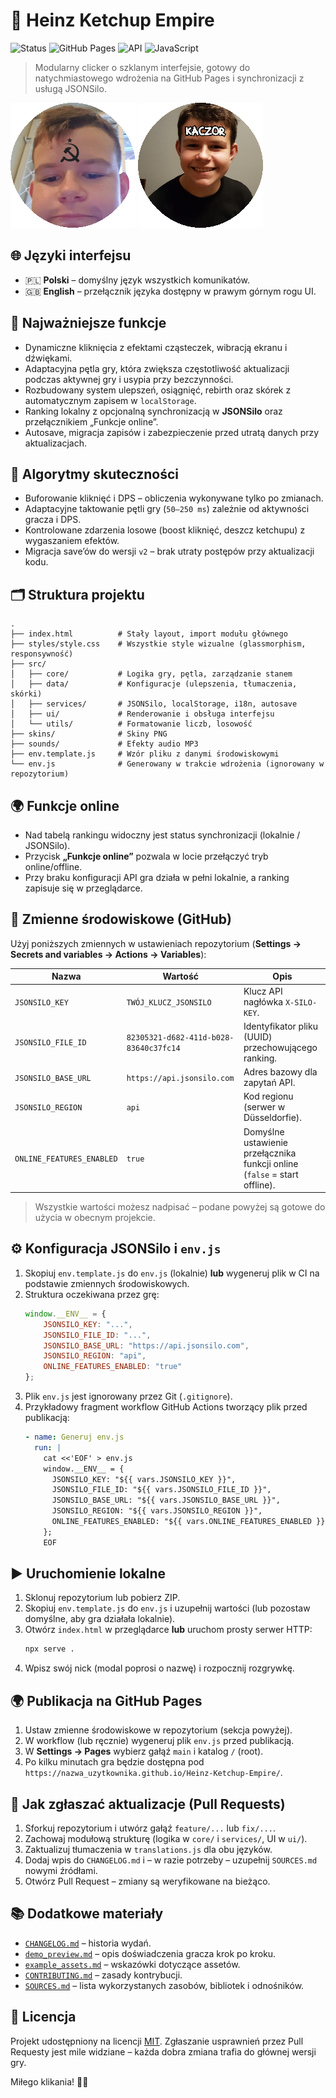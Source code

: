 # 🍅 Heinz Ketchup Empire

![Status](https://img.shields.io/badge/Status-Aktywny-brightgreen)
![GitHub Pages](https://img.shields.io/badge/GitHub%20Pages-ready-blue?logo=github)
![API](https://img.shields.io/badge/API-JSONSilo-orange)
![JavaScript](https://img.shields.io/badge/Made%20with-JavaScript-yellow?logo=javascript)

> Modularny clicker o szklanym interfejsie, gotowy do natychmiastowego wdrożenia na GitHub Pages i synchronizacji z usługą JSONSilo.

![Podgląd klasycznej skórki](skins/classic.png) ![Podgląd złotej skórki](skins/golden.png)

## 🌐 Języki interfejsu
- 🇵🇱 **Polski** – domyślny język wszystkich komunikatów.
- 🇬🇧 **English** – przełącznik języka dostępny w prawym górnym rogu UI.

## 🚀 Najważniejsze funkcje
- Dynamiczne kliknięcia z efektami cząsteczek, wibracją ekranu i dźwiękami.
- Adaptacyjna pętla gry, która zwiększa częstotliwość aktualizacji podczas aktywnej gry i usypia przy bezczynności.
- Rozbudowany system ulepszeń, osiągnięć, rebirth oraz skórek z automatycznym zapisem w `localStorage`.
- Ranking lokalny z opcjonalną synchronizacją w **JSONSilo** oraz przełącznikiem „Funkcje online”.
- Autosave, migracja zapisów i zabezpieczenie przed utratą danych przy aktualizacjach.

## 🧠 Algorytmy skuteczności
- Buforowanie kliknięć i DPS – obliczenia wykonywane tylko po zmianach.
- Adaptacyjne taktowanie pętli gry (`50–250 ms`) zależnie od aktywności gracza i DPS.
- Kontrolowane zdarzenia losowe (boost kliknięć, deszcz ketchupu) z wygaszaniem efektów.
- Migracja save’ów do wersji `v2` – brak utraty postępów przy aktualizacji kodu.

## 🗂️ Struktura projektu
```
.
├── index.html          # Stały layout, import modułu głównego
├── styles/style.css    # Wszystkie style wizualne (glassmorphism, responsywność)
├── src/
│   ├── core/           # Logika gry, pętla, zarządzanie stanem
│   ├── data/           # Konfiguracje (ulepszenia, tłumaczenia, skórki)
│   ├── services/       # JSONSilo, localStorage, i18n, autosave
│   ├── ui/             # Renderowanie i obsługa interfejsu
│   └── utils/          # Formatowanie liczb, losowość
├── skins/              # Skiny PNG
├── sounds/             # Efekty audio MP3
├── env.template.js     # Wzór pliku z danymi środowiskowymi
└── env.js              # Generowany w trakcie wdrożenia (ignorowany w repozytorium)
```

## 🌍 Funkcje online
- Nad tabelą rankingu widoczny jest status synchronizacji (lokalnie / JSONSilo).
- Przycisk **„Funkcje online”** pozwala w locie przełączyć tryb online/offline.
- Przy braku konfiguracji API gra działa w pełni lokalnie, a ranking zapisuje się w przeglądarce.

## 🔐 Zmienne środowiskowe (GitHub)
Użyj poniższych zmiennych w ustawieniach repozytorium (**Settings → Secrets and variables → Actions → Variables**):

| Nazwa | Wartość | Opis |
|-------|---------|------|
| `JSONSILO_KEY` | `TWÓJ_KLUCZ_JSONSILO` | Klucz API nagłówka `X-SILO-KEY`. |
| `JSONSILO_FILE_ID` | `82305321-d682-411d-b028-83640c37fc14` | Identyfikator pliku (UUID) przechowującego ranking. |
| `JSONSILO_BASE_URL` | `https://api.jsonsilo.com` | Adres bazowy dla zapytań API. |
| `JSONSILO_REGION` | `api` | Kod regionu (serwer w Düsseldorfie). |
| `ONLINE_FEATURES_ENABLED` | `true` | Domyślne ustawienie przełącznika funkcji online (`false` = start offline). |

> Wszystkie wartości możesz nadpisać – podane powyżej są gotowe do użycia w obecnym projekcie.

## ⚙️ Konfiguracja JSONSilo i `env.js`
1. Skopiuj `env.template.js` do `env.js` (lokalnie) **lub** wygeneruj plik w CI na podstawie zmiennych środowiskowych.
2. Struktura oczekiwana przez grę:
   ```js
   window.__ENV__ = {
       JSONSILO_KEY: "...",
       JSONSILO_FILE_ID: "...",
       JSONSILO_BASE_URL: "https://api.jsonsilo.com",
       JSONSILO_REGION: "api",
       ONLINE_FEATURES_ENABLED: "true"
   };
   ```
3. Plik `env.js` jest ignorowany przez Git (`.gitignore`).
4. Przykładowy fragment workflow GitHub Actions tworzący plik przed publikacją:
   ```yaml
   - name: Generuj env.js
     run: |
       cat <<'EOF' > env.js
       window.__ENV__ = {
         JSONSILO_KEY: "${{ vars.JSONSILO_KEY }}",
         JSONSILO_FILE_ID: "${{ vars.JSONSILO_FILE_ID }}",
         JSONSILO_BASE_URL: "${{ vars.JSONSILO_BASE_URL }}",
         JSONSILO_REGION: "${{ vars.JSONSILO_REGION }}",
         ONLINE_FEATURES_ENABLED: "${{ vars.ONLINE_FEATURES_ENABLED }}"
       };
       EOF
   ```

## ▶️ Uruchomienie lokalne
1. Sklonuj repozytorium lub pobierz ZIP.
2. Skopiuj `env.template.js` do `env.js` i uzupełnij wartości (lub pozostaw domyślne, aby gra działała lokalnie).
3. Otwórz `index.html` w przeglądarce **lub** uruchom prosty serwer HTTP:
   ```bash
   npx serve .
   ```
4. Wpisz swój nick (modal poprosi o nazwę) i rozpocznij rozgrywkę.

## 🌍 Publikacja na GitHub Pages
1. Ustaw zmienne środowiskowe w repozytorium (sekcja powyżej).
2. W workflow (lub ręcznie) wygeneruj plik `env.js` przed publikacją.
3. W **Settings → Pages** wybierz gałąź `main` i katalog `/` (root).
4. Po kilku minutach gra będzie dostępna pod `https://nazwa_uzytkownika.github.io/Heinz-Ketchup-Empire/`.

## 👥 Jak zgłaszać aktualizacje (Pull Requests)
1. Sforkuj repozytorium i utwórz gałąź `feature/...` lub `fix/...`.
2. Zachowaj modułową strukturę (logika w `core/` i `services/`, UI w `ui/`).
3. Zaktualizuj tłumaczenia w `translations.js` dla obu języków.
4. Dodaj wpis do `CHANGELOG.md` i – w razie potrzeby – uzupełnij `SOURCES.md` nowymi źródłami.
5. Otwórz Pull Request – zmiany są weryfikowane na bieżąco.

## 📚 Dodatkowe materiały
- [`CHANGELOG.md`](CHANGELOG.md) – historia wydań.
- [`demo_preview.md`](demo_preview.md) – opis doświadczenia gracza krok po kroku.
- [`example_assets.md`](example_assets.md) – wskazówki dotyczące assetów.
- [`CONTRIBUTING.md`](CONTRIBUTING.md) – zasady kontrybucji.
- [`SOURCES.md`](SOURCES.md) – lista wykorzystanych zasobów, bibliotek i odnośników.

## 📄 Licencja
Projekt udostępniony na licencji [MIT](LICENSE). Zgłaszanie usprawnień przez Pull Requesty jest mile widziane – każda dobra zmiana trafia do głównej wersji gry.

Miłego klikania! 💪🍅
